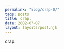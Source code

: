 ```yaml
---
permalink: "blog/crap-0/"
tags: posts
title: crap.  
date: 2002-07-07
layout: layouts/post.njk
---
```


crap.